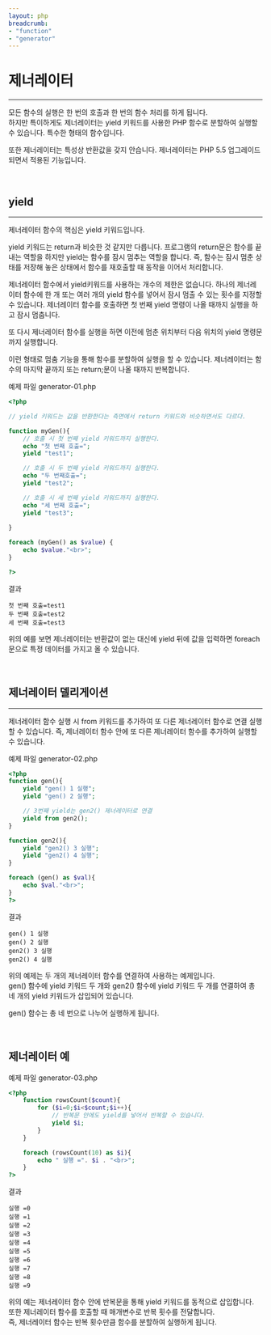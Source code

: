 ```yaml
---
layout: php
breadcrumb:
- "function"
- "generator"
---
```


# 제너레이터
---
모든 함수의 실행은 한 번의 호출과 한 번의 함수 처리를 하게 됩니다.  
하지만 특이하게도 제너레이터는 yield 키워드를 사용한 PHP 함수로 분할하여 실행할 수 있습니다. 특수한 형태의 함수입니다.  

또한 제너레이터는 특성상 반환값을 갖지 안습니다. 제너레이터는 PHP 5.5 업그레이드되면서 적용된 기능입니다.  

<br>

## yield
---
제너레이터 함수의 핵심은 yield 키워드입니다.  

yield 키워드는 return과 비슷한 것 같지만 다릅니다. 프로그램의 return문은 함수를 끝내는 역할을 하지만 yield는 함수를 잠시 멈추는 역할을 합니다. 즉, 함수는 잠시 멈춘 상태를 저장해 놓은 상태에서 함수를 재호출할 때 동작을 이어서 처리합니다.  

제너레이터 함수에서 yield키워드를 사용하는 개수의 제한은 없습니다. 하나의 제너레이터 함수에 한 개 또는 여러 개의 yield 함수를 넣어서 잠시 멈출 수 있는 횟수를 지정할 수 있습니다. 제너레이터 함수를 호출하면 첫 번째 yield 명령이 나올 때까지 실행을 하고 잠시 멈춥니다.  

또 다시 제너레이터 함수를 실행을 하면 이전에 멈춘 위치부터 다음 위치의 yield 명령문까지 실행합니다.  

이런 형태로 멈춤 기능을 통해 함수를 분할하여 실행을 할 수 있습니다. 제너레이터는 함수의 마지막 끝까지 또는 return;문이 나올 때까지 반복합니다.  

예제 파일 generator-01.php
```php
<?php

// yield 키워드는 값을 반환한다는 측면에서 return 키워드와 비슷하면서도 다르다. 

function myGen(){
	// 호출 시 첫 번째 yield 키워드까지 실행한다.
	echo "첫 번째 호출=";
	yield "test1";

	// 호출 시 두 번째 yield 키워드까지 실행한다.
	echo "두 번째호출=";
	yield "test2";

	// 호출 시 세 번째 yield 키워드까지 실행한다.
	echo "세 번째 호출=";
	yield "test3";
	
}

foreach (myGen() as $value) {
	echo $value."<br>";
}

?>
```

결과
```
첫 번째 호출=test1
두 번째 호출=test2
세 번째 호출=test3
```

위의 예를 보면 제너레이터는 반환값이 없는 대신에 yield 뒤에 값을 입력하면 foreach문으로 특정 데이터를 가지고 올 수 있습니다.  

<br>

## 제너레이터 델리게이션
---
제너레이터 함수 실행 시 from 키워드를 추가하여 또 다른 제너레이터 함수로 연결 실행할 수 있습니다. 즉, 제너레이터 함수 안에 또 다른 제너레이터 함수를 추가하여 실행할 수 있습니다.  

예제 파일 generator-02.php
```php
<?php
function gen(){
	yield "gen() 1 실행";
	yield "gen() 2 실행";

	// 3번째 yield는 gen2() 제너레이터로 연결
	yield from gen2();
}

function gen2(){
	yield "gen2() 3 실행";
	yield "gen2() 4 실행";
}

foreach (gen() as $val){
	echo $val."<br>";
}
?>
```

결과
```
gen() 1 실행
gen() 2 실행
gen2() 3 실행
gen2() 4 실행
```

위의 예제는 두 개의 제너레이터 함수를 연결하여 사용하는 예제입니다.  
gen() 함수에 yield 키워드 두 개와 gen2() 함수에 yield 키워드 두 개를 연결하여 총 네 개의 yield 키워드가 삽입되어 있습니다.  

gen() 함수는 총 네 번으로 나누어 실행하게 됩니다.   

<br>

## 제너레이터 예

예제 파일 generator-03.php
```php
<?php
	function rowsCount($count){
		for ($i=0;$i<$count;$i++){
			// 반복문 안에도 yield를 넣어서 반복할 수 있습니다.
			yield $i;
		}
	}

	foreach (rowsCount(10) as $i){
		echo " 실행 =". $i . "<br>";
	}
?>
```

결과
```
실행 =0
실행 =1
실행 =2
실행 =3
실행 =4
실행 =5
실행 =6
실행 =7
실행 =8
실행 =9
```

위의 예는 제너레이터 함수 안에 반복문을 통해 yield 키워드를 동적으로 삽입합니다.  
또한 제너레이터 함수를 호출할 때 매개변수로 반복 횟수를 전달합니다.  
즉, 제너레이터 함수는 반복 횟수만큼 함수를 분할하여 실행하게 됩니다.  

